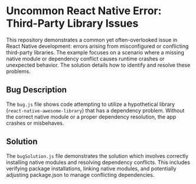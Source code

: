 # Uncommon React Native Error: Third-Party Library Issues

This repository demonstrates a common yet often-overlooked issue in React Native development: errors arising from misconfigured or conflicting third-party libraries.  The example focuses on a scenario where a missing native module or dependency conflict causes runtime crashes or unexpected behavior.  The solution details how to identify and resolve these problems.

## Bug Description
The `bug.js` file shows code attempting to utilize a hypothetical library (`react-native-awesome-library`) that has a dependency problem.  Without the correct native module or a proper dependency resolution, the app crashes or misbehaves.

## Solution
The `bugSolution.js` file demonstrates the solution which involves correctly installing native modules and resolving dependency conflicts. This includes verifying package installations, linking native modules, and potentially adjusting package.json to manage conflicting dependencies. 